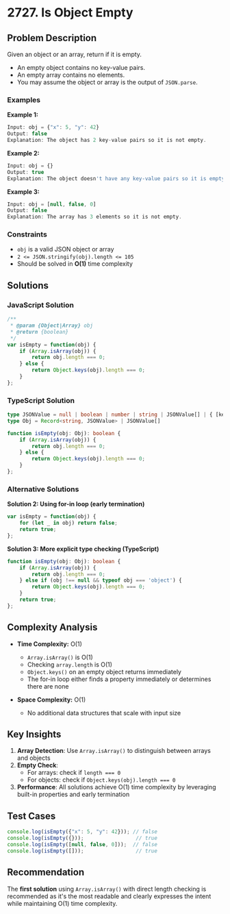 # 2727. Is Object Empty

## Problem Description

Given an object or an array, return if it is empty.

- An empty object contains no key-value pairs.
- An empty array contains no elements.
- You may assume the object or array is the output of `JSON.parse`.

### Examples

**Example 1:**
```javascript
Input: obj = {"x": 5, "y": 42}
Output: false
Explanation: The object has 2 key-value pairs so it is not empty.
```

**Example 2:**
```javascript
Input: obj = {}
Output: true
Explanation: The object doesn't have any key-value pairs so it is empty.
```

**Example 3:**
```javascript
Input: obj = [null, false, 0]
Output: false
Explanation: The array has 3 elements so it is not empty.
```

### Constraints

- `obj` is a valid JSON object or array
- `2 <= JSON.stringify(obj).length <= 105`
- Should be solved in **O(1)** time complexity

## Solutions

### JavaScript Solution

```javascript
/**
 * @param {Object|Array} obj
 * @return {boolean}
 */
var isEmpty = function(obj) {
    if (Array.isArray(obj)) {
        return obj.length === 0;
    } else {
        return Object.keys(obj).length === 0;
    }
};
```

### TypeScript Solution

```typescript
type JSONValue = null | boolean | number | string | JSONValue[] | { [key: string]: JSONValue };
type Obj = Record<string, JSONValue> | JSONValue[]

function isEmpty(obj: Obj): boolean {
    if (Array.isArray(obj)) {
        return obj.length === 0;
    } else {
        return Object.keys(obj).length === 0;
    }
};
```

### Alternative Solutions

**Solution 2: Using for-in loop (early termination)**
```javascript
var isEmpty = function(obj) {
    for (let _ in obj) return false;
    return true;
};
```

**Solution 3: More explicit type checking (TypeScript)**
```typescript
function isEmpty(obj: Obj): boolean {
    if (Array.isArray(obj)) {
        return obj.length === 0;
    } else if (obj !== null && typeof obj === 'object') {
        return Object.keys(obj).length === 0;
    }
    return true;
};
```

## Complexity Analysis

- **Time Complexity:** O(1)
  - `Array.isArray()` is O(1)
  - Checking `array.length` is O(1)
  - `Object.keys()` on an empty object returns immediately
  - The for-in loop either finds a property immediately or determines there are none

- **Space Complexity:** O(1)
  - No additional data structures that scale with input size

## Key Insights

1. **Array Detection**: Use `Array.isArray()` to distinguish between arrays and objects
2. **Empty Check**: 
   - For arrays: check if `length === 0`
   - For objects: check if `Object.keys(obj).length === 0`
3. **Performance**: All solutions achieve O(1) time complexity by leveraging built-in properties and early termination

## Test Cases

```javascript
console.log(isEmpty({"x": 5, "y": 42})); // false
console.log(isEmpty({}));                 // true
console.log(isEmpty([null, false, 0]));  // false
console.log(isEmpty([]));                 // true
```

## Recommendation

The **first solution** using `Array.isArray()` with direct length checking is recommended as it's the most readable and clearly expresses the intent while maintaining O(1) time complexity.
